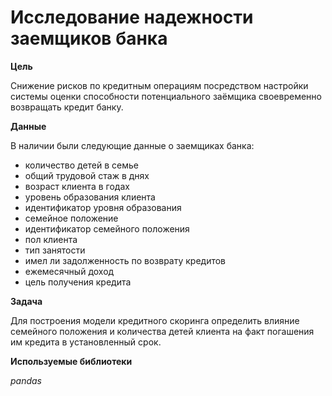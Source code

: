 # Исследование надежности заемщиков банка

**Цель**

Снижение рисков по кредитным операциям посредством настройки системы оценки способности потенциального заёмщика своевременно возвращать кредит банку.

**Данные**

В наличии были следующие данные о заемщиках банка:

 -	количество детей в семье
 -	общий трудовой стаж в днях
 -	возраст клиента в годах
 -	уровень образования клиента
 -	идентификатор уровня образования
 -	семейное положение
 -	идентификатор семейного положения
 -	пол клиента
 -	тип занятости
 -	имел ли задолженность по возврату кредитов
 -	ежемесячный доход
 -	цель получения кредита

**Задача**

Для построения модели кредитного скоринга определить влияние семейного положения и количества детей клиента на факт погашения им кредита в установленный срок.

**Используемые библиотеки**

*pandas*
